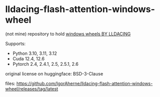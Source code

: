 # lldacing-flash-attention-windows-wheel

(not mine) repository to hold [windows wheels BY LLDACING](https://huggingface.co/lldacing/flash-attention-windows-wheel/tree/main)

Supports:
- Python 3.10,  3.11,  3.12
- Cuda 12.4,  12.6 
- Pytorch 2.4,  2.4.1,  2.5,  2.5.1,  2.6

original license on huggingface: BSD-3-Clause

files: https://github.com/IgorAherne/lldacing-flash-attention-windows-wheel/releases/tag/latest
